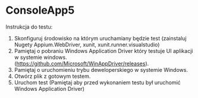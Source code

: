 # ConsoleApp5
Instrukcja do testu:
1. Skonfiguruj środowisko na którym uruchamiany będzie test (zainstaluj Nugety Appium.WebDriver, xunit, xunit.runner.visualstudio)
2. Pamiętaj o pobraniu Windows Application Driver który testuje UI aplikacji w systemie windows. (https://github.com/Microsoft/WinAppDriver/releases).
3. Pamiętaj o uruchomieniu trybu deweloperskiego w systemie Windows.
4. Otwórz plik z gotowym testem.
5. Uruchom test (Pamiętaj aby przed wykonaniem testu był uruchomić Windows Application Driver)
